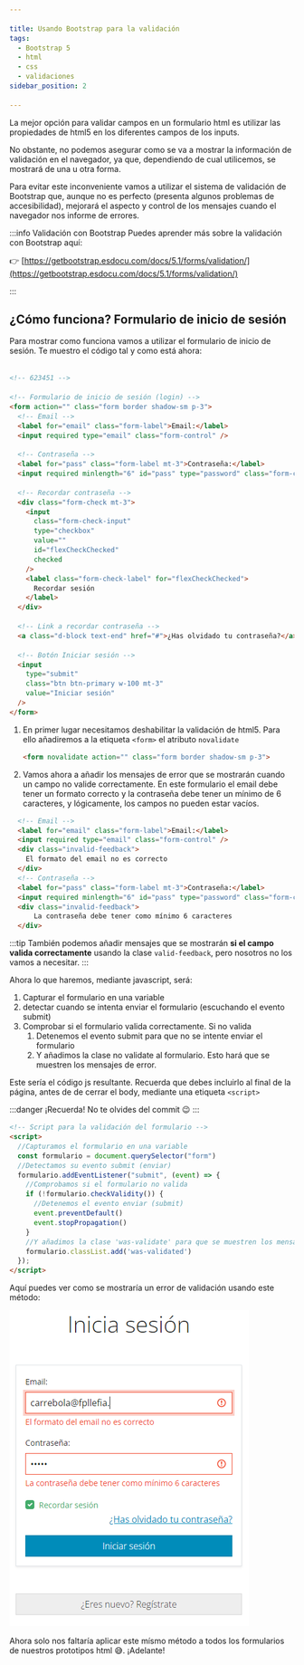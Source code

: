 ```yaml
---

title: Usando Bootstrap para la validación
tags:
  - Bootstrap 5
  - html
  - css
  - validaciones
sidebar_position: 2

---
```

La mejor opción para validar campos en un formulario html es utilizar las propiedades de html5 en los diferentes campos de los inputs.

No obstante, no podemos asegurar como se va a mostrar la información de validación en el navegador, ya que, dependiendo de cual utilicemos, se mostrará de una u otra forma.

Para evitar este inconveniente vamos a utilizar el sistema de validación de Bootstrap que, aunque no es perfecto (presenta algunos problemas de accesibilidad), mejorará el aspecto y control de los mensajes cuando el navegador nos informe de errores.

:::info Validación con Bootstrap
Puedes aprender más sobre la validación con Bootstrap aquí:

👉 [https://getbootstrap.esdocu.com/docs/5.1/forms/validation/](https://getbootstrap.esdocu.com/docs/5.1/forms/validation/)

:::

<!--truncate-->


## ¿Cómo funciona? Formulario de inicio de sesión
Para mostrar como funciona vamos a utilizar el formulario de inicio de sesión. Te muestro el código tal y como está ahora:

```html title="form inicio sesión"

<!-- 623451 -->

<!-- Formulario de inicio de sesión (login) -->
<form action="" class="form border shadow-sm p-3">
  <!-- Email -->
  <label for="email" class="form-label">Email:</label>
  <input required type="email" class="form-control" />

  <!-- Contraseña -->
  <label for="pass" class="form-label mt-3">Contraseña:</label>
  <input required minlength="6" id="pass" type="password" class="form-control" />

  <!-- Recordar contraseña -->
  <div class="form-check mt-3">
    <input
      class="form-check-input"
      type="checkbox"
      value=""
      id="flexCheckChecked"
      checked
    />
    <label class="form-check-label" for="flexCheckChecked">
      Recordar sesión
    </label>
  </div>

  <!-- Link a recordar contraseña -->
  <a class="d-block text-end" href="#">¿Has olvidado tu contraseña?</a>

  <!-- Botón Iniciar sesión -->
  <input
    type="submit"
    class="btn btn-primary w-100 mt-3"
    value="Iniciar sesión"
  />
</form>

```

1. En primer lugar necesitamos deshabilitar la validación de html5. Para ello añadiremos a la etiqueta `<form>` el atributo `novalidate`
   
   ```html
   <form novalidate action="" class="form border shadow-sm p-3">
   ```

2. Vamos ahora a añadir los mensajes de error que se mostrarán cuando un campo no valide correctamente. En este formulario el email debe tener un formato correcto y la contraseña debe tener un mínimo de 6 caracteres, y lógicamente, los campos no pueden estar vacíos.
   
```html
  <!-- Email -->
  <label for="email" class="form-label">Email:</label>
  <input required type="email" class="form-control" />
  <div class="invalid-feedback">
    El formato del email no es correcto
  </div>
  <!-- Contraseña -->
  <label for="pass" class="form-label mt-3">Contraseña:</label>
  <input required minlength="6" id="pass" type="password" class="form-control" />
  <div class="invalid-feedback">
      La contraseña debe tener como mínimo 6 caracteres
  </div>

```
:::tip
También podemos añadir mensajes que se mostrarán **si el campo valida correctamente** usando la clase `valid-feedback`, pero nosotros no los vamos a necesitar.
:::

Ahora lo que haremos, mediante javascript, será: 
1. Capturar el formulario en una variable
2. detectar cuando se intenta enviar el formulario (escuchando el evento submit)
3. Comprobar si el formulario valida correctamente. Si no valida
   1. Detenemos el evento submit para que no se intente enviar el formulario
   2. Y añadimos la clase no validate al formulario. Esto hará que se muestren los mensajes de error.

Este sería el código js resultante. Recuerda que debes incluirlo al final de la página, antes de de cerrar el body, mediante una etiqueta `<script>`

:::danger ¡Recuerda!
No te olvides del commit 😉
:::

```html title="login.html"
<!-- Script para la validación del formulario -->
<script>
  //Capturamos el formulario en una variable
  const formulario = document.querySelector("form")
  //Detectamos su evento submit (enviar)
  formulario.addEventListener("submit", (event) => {
    //Comprobamos si el formulario no valida 
    if (!formulario.checkValidity()) {
      //Detenemos el evento enviar (submit)
      event.preventDefault()
      event.stopPropagation()
    }
    //Y añadimos la clase 'was-validate' para que se muestren los mensajes
    formulario.classList.add('was-validated')
  });
</script>
```
Aquí puedes ver como se mostraría un error de validación usando este método:

![](/imagenes/v1/validaciones/validacionChromeError.png)

Ahora solo nos faltaría aplicar este mísmo método a todos los formularios de nuestros prototipos html 😅. ¡Adelante!
